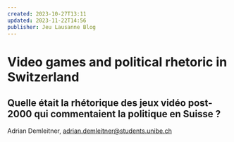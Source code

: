 ```yaml
---
created: 2023-10-27T13:11
updated: 2023-11-22T14:56
publisher: Jeu Lausanne Blog
---
```

# Video games and political rhetoric in Switzerland
## Quelle était la rhétorique des jeux vidéo post-2000 qui commentaient la politique en Suisse ?

Adrian Demleitner, [adrian.demleitner@students.unibe.ch](mailto:adrian.demleitner@students.unibe.ch)

